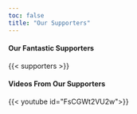```yaml
---
toc: false
title: "Our Supporters"
---
```

#### Our Fantastic Supporters

{{< supporters >}}

#### Videos From Our Supporters
{{< youtube id="FsCGWt2VU2w">}}